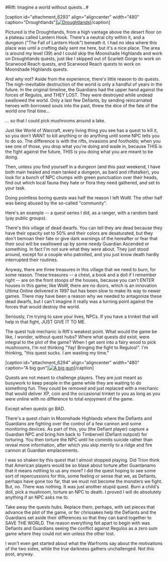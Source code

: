 #Rift: Imagine a world without quests...#

[caption id="attachment\_6293" align="aligncenter" width="480" caption="Droughtlands"][![](http://westkarana.com/wp-content/uploads/2011/03/rift-2011-03-19-19-37-26-25-480x269.jpg "Droughtlands")](http://westkarana.com/wp-content/uploads/2011/03/rift-2011-03-19-19-37-26-25.jpg)[/caption]

Pictured is the Droughtlands, from a high vantage above the desert floor on a plateau called Lantern Hook. There's a neutral city within it, and a dungeon ("The Fall of Lantern Hook") beneath it. I had no idea where this place was until a crafting daily sent me here, but it's a nice place. The area is around my level (39) and I could skip the Moonshade Highlands and work on Droughtlands quests, just like I skipped out of Scarlett Gorge to work on Scarwood Reach quests, and Scarwood Reach quests to work on Moonshade Highlands quests.

And why not? Aside from the experience, there's little reason to do quests. The nigh-inevitable destruction of the world is only a handful of years in the future. In the original timeline, the Guardians had the upper hand against the forces of Regulos, and THEY LOST. They were destroyed while undead swallowed the world. Only a last few Defiants, by sending reincarnated heroes with borrowed souls into the past, threw the dice of the fate of the world one final time...

... so that I could pick mushrooms around a lake. 

Just like World of Warcraft, every living thing you see has a quest to kill it, so you don't WANT to kill anything or do anything until some NPC tells you to do so. The difference is with the rifts, invasions and footholds; when you see one of those, you drop what you're doing and wade in, because THIS is the fight against the future, THIS is you doing what you are meant to be doing.

Then, unless you find yourself in a dungeon (and this past weekend, I have both main healed and main tanked a dungeon, as bard and riftstalker), you look for a bunch of NPC chumps with green punctuation over their heads, find out which local fauna they hate or flora they need gathered, and set to your task.

Doing pointless boring quests was half the reason I left WoW. The other half was being abused by the so-called "community".

Here's an example -- a quest series I did, as a ranger, with a random bard (yay public groups).

There's this village of dead dwarfs. You can tell they are dead because they have their opacity set to 50% and their colors are desaturated, but they don't bemoan their fate or give dark warnings of the hereafter or fear that their soul will be swallowed up by some needy Guardian Ascended or something. In fact I'm not sure what they were about. They just stood around, except for a couple who patrolled, and you just know death hardly interrupted their routines.

Anyway, there are three treasures in this village that we need to burn, for some reason. These treasures -- a chest, a book and a doll if I remember right -- are on the front stoops of the houses, because you can't ENTER houses in this game; like WoW, there are no doors, which is an innovation Ultima Online delivered in 1997 but has been slow to make its way to newer games. There may have been a reason why we needed to antagonize these dead dwarfs, but I can't imagine it really was a turning point against the forces that would destroy the world.

Seriously, I'm trying to save your lives, NPCs. If you have a trinket that will help in that fight, JUST GIVE IT TO ME.

The quest hub mechanic is Rift's weakest point. What would the game be like, I wonder, without quest hubs? Where what quests did exist, were integral to the plot of the game? When I get sent into a fairy wood to pick mushrooms, I'm not thinking "Yay! Bringing the fight to Regulos!". I'm thinking, "this quest sucks. I am wasting my time."

[caption id="attachment\_6294" align="aligncenter" width="480" caption="A big gun"][![](http://westkarana.com/wp-content/uploads/2011/03/rift-2011-03-20-08-43-15-35-480x384.jpg "A big gun")](http://westkarana.com/wp-content/uploads/2011/03/rift-2011-03-20-08-43-15-35.jpg)[/caption]

Quests are not meant to challenge players. They are just meant as busywork to keep people in the game while they are waiting to do something fun. They could be removed and just replaced with a mechanic that would deliver XP, coin and the occasional trinket to you as long as you were online with no difference to total enjoyment of the game.

Except when quests go BAD.

There's a quest chain in Moonshade Highlands where the Defiants and Guardians are fighting over the control of a few cannon and some monitoring devices. As part of this, you (the Defiant player) capture a Guardian NPC and bring him back to Timberveil (Defiant outpost) for torturing. You then torture the NPC until he commits suicide rather than reveal more information, after which you skip merrily to a ridge and fire cannon at Guardian emplacements.

I was so shaken by this quest that I almost stopped playing. Did Trion think that American players would be so blasé about torture after Guantanamo that it means nothing to us any more? I did the quest hoping to see some sort of repercussions for this, some feeling or sense that we, as Defiants, perhaps have gone too far, that we must not become the monsters we fight. But, no. There was nothing. It was just another stupid quest. Burn a child's doll, pick a mushroom, torture an NPC to death. I proved I will do absolutely anything if an NPC asks me to.

Take away the quests hubs. Replace them, perhaps, with set pieces that advance the plot of the game, or fer chrissakes help the Defiants and the Guardians set aside their differences so that they can band together to SAVE THE WORLD. The reason everything fell apart to begin with was Defiants and Guardians seeing the conflict against Regulos as a zero sum game where they could not win unless the other lost.

I won't even get started about what the Warfronts say about the motivations of the two sides, while the true darkness gathers unchallenged. Not this post, anyway.

